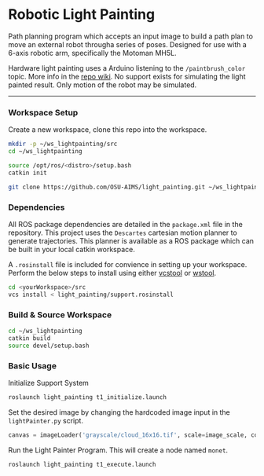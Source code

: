 # Robotic Light Painting

Path planning program which accepts an input image to build a path plan to move an external robot througha series of poses. 
Designed for use with a 6-axis robotic arm, specifically the Motoman MH5L. 

Hardware light painting uses a Arduino listening to the `/paintbrush_color` topic. More info in the [repo wiki](https://github.com/OSU-AIMS/light_painting/wiki/Home-Page). No support exists for simulating the light painted result. Only motion of the robot may be simulated.

---

### Workspace Setup

Create a new workspace, clone this repo into the workspace.
```bash
mkdir -p ~/ws_lightpainting/src
cd ~/ws_lightpainting

source /opt/ros/<distro>/setup.bash
catkin init

git clone https://github.com/OSU-AIMS/light_painting.git ~/ws_lightpainting/src
```


### Dependencies

All ROS package dependencies are detailed in the `package.xml` file in the repository.
This project uses the `Descartes` cartesian motion planner to generate trajectories. This planner is available as a ROS package which can be built in your local catkin workspace.

A `.rosinstall` file is included for convience in setting up your workspace. Perform the below steps to install using either [vcstool](https://github.com/dirk-thomas/vcstool) or [wstool](http://wiki.ros.org/wstool).
```bash
cd <yourWorkspace>/src
vcs install < light_painting/support.rosinstall
```


### Build & Source Workspace

```bash
cd ~/ws_lightpainting
catkin build
source devel/setup.bash
```


### Basic Usage

Initialize Support System
```bash
roslaunch light_painting t1_initialize.launch
```

Set the desired image by changing the hardcoded image input in the `lightPainter.py` script.
```python
canvas = imageLoader('grayscale/cloud_16x16.tif', scale=image_scale, color=False)
```

Run the Light Painter Program. This will create a node named `monet`.
```bash
roslaunch light_painting t1_execute.launch
```
